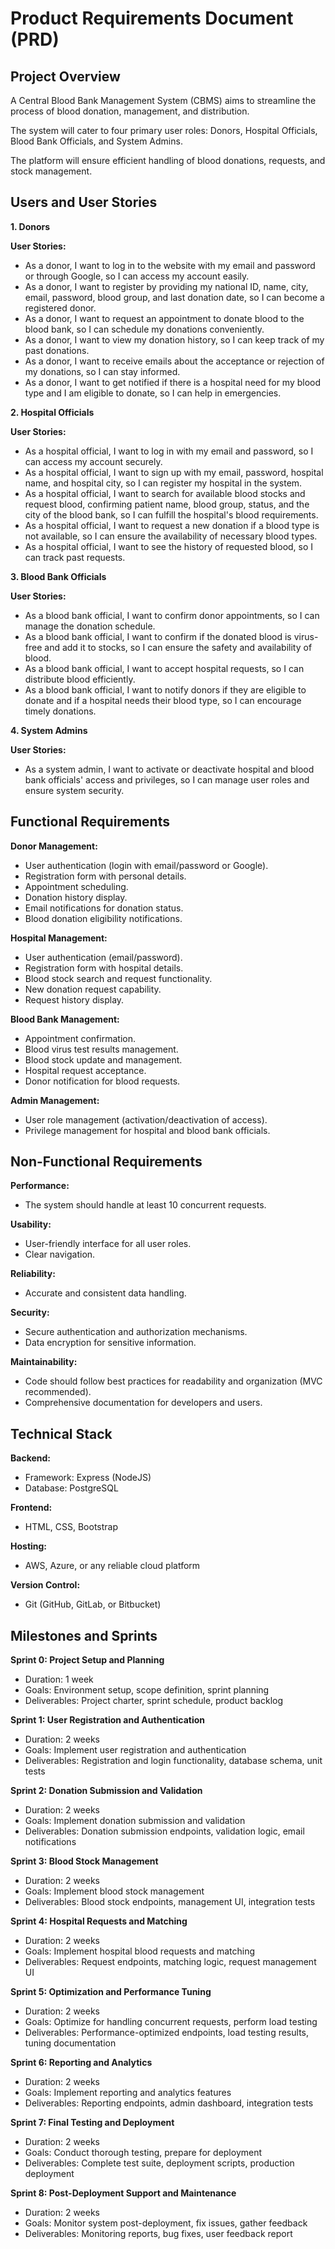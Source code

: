 # Product Requirements Document (PRD)

## Project Overview

A Central Blood Bank Management System (CBMS) aims to streamline the process of blood donation, management, and distribution.

The system will cater to four primary user roles: Donors, Hospital Officials, Blood Bank Officials, and System Admins.

The platform will ensure efficient handling of blood donations, requests, and stock management.

## Users and User Stories

**1. Donors**

**User Stories:**

- As a donor, I want to log in to the website with my email and password or through Google, so I can access my account easily.
- As a donor, I want to register by providing my national ID, name, city, email, password, blood group, and last donation date, so I can become a registered donor.
- As a donor, I want to request an appointment to donate blood to the blood bank, so I can schedule my donations conveniently.
- As a donor, I want to view my donation history, so I can keep track of my past donations.
- As a donor, I want to receive emails about the acceptance or rejection of my donations, so I can stay informed.
- As a donor, I want to get notified if there is a hospital need for my blood type and I am eligible to donate, so I can help in emergencies.

**2. Hospital Officials**

**User Stories:**

- As a hospital official, I want to log in with my email and password, so I can access my account securely.
- As a hospital official, I want to sign up with my email, password, hospital name, and hospital city, so I can register my hospital in the system.
- As a hospital official, I want to search for available blood stocks and request blood, confirming patient name, blood group, status, and the city of the blood bank, so I can fulfill the hospital's blood requirements.
- As a hospital official, I want to request a new donation if a blood type is not available, so I can ensure the availability of necessary blood types.
- As a hospital official, I want to see the history of requested blood, so I can track past requests.

**3. Blood Bank Officials**

**User Stories:**

- As a blood bank official, I want to confirm donor appointments, so I can manage the donation schedule.
- As a blood bank official, I want to confirm if the donated blood is virus-free and add it to stocks, so I can ensure the safety and availability of blood.
- As a blood bank official, I want to accept hospital requests, so I can distribute blood efficiently.
- As a blood bank official, I want to notify donors if they are eligible to donate and if a hospital needs their blood type, so I can encourage timely donations.

**4. System Admins**

**User Stories:**

- As a system admin, I want to activate or deactivate hospital and blood bank officials' access and privileges, so I can manage user roles and ensure system security.

## Functional Requirements

**Donor Management:**

- User authentication (login with email/password or Google).
- Registration form with personal details.
- Appointment scheduling.
- Donation history display.
- Email notifications for donation status.
- Blood donation eligibility notifications.

**Hospital Management:**

- User authentication (email/password).
- Registration form with hospital details.
- Blood stock search and request functionality.
- New donation request capability.
- Request history display.

**Blood Bank Management:**

- Appointment confirmation.
- Blood virus test results management.
- Blood stock update and management.
- Hospital request acceptance.
- Donor notification for blood requests.

**Admin Management:**

- User role management (activation/deactivation of access).
- Privilege management for hospital and blood bank officials.

## Non-Functional Requirements

**Performance:**

- The system should handle at least 10 concurrent requests.

**Usability:**

- User-friendly interface for all user roles.
- Clear navigation.

**Reliability:**

- Accurate and consistent data handling.

**Security:**

- Secure authentication and authorization mechanisms.
- Data encryption for sensitive information.

**Maintainability:**

- Code should follow best practices for readability and organization (MVC recommended).
- Comprehensive documentation for developers and users.

## Technical Stack

**Backend:**

- Framework: Express (NodeJS)
- Database: PostgreSQL

**Frontend:**

- HTML, CSS, Bootstrap

**Hosting:**

- AWS, Azure, or any reliable cloud platform

**Version Control:**

- Git (GitHub, GitLab, or Bitbucket)

## Milestones and Sprints

**Sprint 0: Project Setup and Planning**

- Duration: 1 week
- Goals: Environment setup, scope definition, sprint planning
- Deliverables: Project charter, sprint schedule, product backlog

**Sprint 1: User Registration and Authentication**

- Duration: 2 weeks
- Goals: Implement user registration and authentication
- Deliverables: Registration and login functionality, database schema, unit tests

**Sprint 2: Donation Submission and Validation**

- Duration: 2 weeks
- Goals: Implement donation submission and validation
- Deliverables: Donation submission endpoints, validation logic, email notifications

**Sprint 3: Blood Stock Management**

- Duration: 2 weeks
- Goals: Implement blood stock management
- Deliverables: Blood stock endpoints, management UI, integration tests

**Sprint 4: Hospital Requests and Matching**

- Duration: 2 weeks
- Goals: Implement hospital blood requests and matching
- Deliverables: Request endpoints, matching logic, request management UI

**Sprint 5: Optimization and Performance Tuning**

- Duration: 2 weeks
- Goals: Optimize for handling concurrent requests, perform load testing
- Deliverables: Performance-optimized endpoints, load testing results, tuning documentation

**Sprint 6: Reporting and Analytics**

- Duration: 2 weeks
- Goals: Implement reporting and analytics features
- Deliverables: Reporting endpoints, admin dashboard, integration tests

**Sprint 7: Final Testing and Deployment**

- Duration: 2 weeks
- Goals: Conduct thorough testing, prepare for deployment
- Deliverables: Complete test suite, deployment scripts, production deployment

**Sprint 8: Post-Deployment Support and Maintenance**

- Duration: 2 weeks
- Goals: Monitor system post-deployment, fix issues, gather feedback
- Deliverables: Monitoring reports, bug fixes, user feedback report
